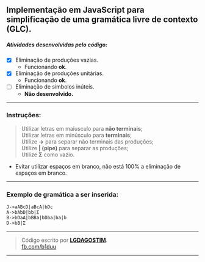 ## Implementação em **JavaScript** para simplificação de uma gramática livre de contexto **(GLC)**.
##### Atividades desenvolvidas pelo código:
- [x] Eliminação de produções vazias.  
    - Funcionando **ok**.
- [x] Eliminação de produções unitárias.  
    - Funcionando **ok**.
- [ ] Eliminação de símbolos inúteis.
    - **Não desenvolvido.**
---
### Instruções:
> Utilizar letras em maíusculo para **não terminais**;  
> Utilizar letras em minúsculo para **terminais**;  
> Utilize **->** para separar não terminais das produções;  
> Utilize **| (pipe)** para separar as produções;  
> Utilize **Σ** como vazio.  
* Evitar utilizar espaços em branco, não está 100% a eliminação de espaços em branco.
---
### Exemplo de gramática a ser inserida:
```
J->aABcD|aBcA|bDc
A->bAbD|bb|Σ
B->bDaA|bBBa|bDba|ba|b
D->bB|Σ
```
---
> Código escrito por **[LGDAGOSTIM](http://www.lgdagostim.tk "Acesse.")**.  
> [fb.com/b1duu](https://www.facebook.com/b1duu "Perfil no Facebook")
---